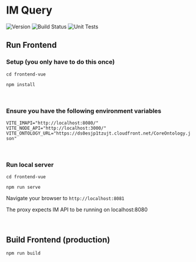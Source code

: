 # IM Query
![Version](https://s3.eu-west-2.amazonaws.com/endeavour-codebuild-output/badges/front-end-vue/version.svg)
![Build Status](https://s3.eu-west-2.amazonaws.com/endeavour-codebuild-output/badges/front-end-vue/build.svg)
![Unit Tests](https://s3.eu-west-2.amazonaws.com/endeavour-codebuild-output/badges/front-end-vue/unit-test.svg)


## Run Frontend 

### Setup (you only have to do this once) 

`cd frontend-vue`

`npm install` 

<br>

### Ensure you have the following environment variables

`
VITE_IMAPI="http://localhost:8080/"
VITE_NODE_API="http://localhost:3000/"
VITE_ONTOLOGY_URL="https://ds0esjp1tzujt.cloudfront.net/CoreOntology.json"
`

<br>

### Run local server

`cd frontend-vue`

`npm run serve`

Navigate your browser to `http://localhost:8081`

The proxy expects IM API to be running on localhost:8080

<br>

## Build Frontend (production)

`npm run build`
